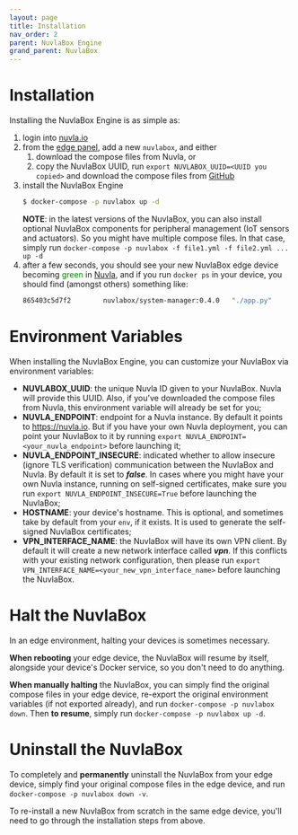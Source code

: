 ```yaml
---
layout: page
title: Installation
nav_order: 2
parent: NuvlaBox Engine
grand_parent: NuvlaBox
---
```


# Installation

Installing the NuvlaBox Engine is as simple as:

 1. login into [nuvla.io](https://nuvla.io)
 2. from the [edge panel](https://nuvla.io/ui/edge), add a new `nuvlabox`, and either
     1. download the compose files from Nuvla, or
     2. copy the NuvlaBox UUID, run `export NUVLABOX_UUID=<UUID you copied>` and download the compose files from [GitHub](https://github.com/nuvlabox/deployment/releases)
 5. install the NuvlaBox Engine
    ```bash
    $ docker-compose -p nuvlabox up -d
    ```
    **NOTE**: in the latest versions of the NuvlaBox, you can also install optional NuvlaBox components for peripheral management (IoT sensors and actuators). So you might have multiple compose files. In that case, simply run `docker-compose -p nuvlabox -f file1.yml -f file2.yml ... up -d`
 6. after a few seconds, you should see your new NuvlaBox edge device becoming <span style="color:green">green</span> in [Nuvla](https://nuvla.io/ui/edge), and if you run `docker ps` in your device, you should find (amongst others) something like:
    ```bash
    865403c5d7f2        nuvlabox/system-manager:0.4.0   "./app.py"          3 weeks ago         Up 6 hours (healthy)   127.0.0.1:3636->3636/tcp, 0.0.0.0:3637->3637/tcp   deployment-110_system-manager_1
    ```


# Environment Variables

When installing the NuvlaBox Engine, you can customize your NuvlaBox via environment variables:

 - **NUVLABOX_UUID**: the unique Nuvla ID given to your NuvlaBox. Nuvla will provide this UUID. Also, if you've downloaded the compose files from Nuvla, this environment variable will already be set for you;
 - **NUVLA_ENDPOINT**: endpoint for a Nuvla instance. By default it points to https://nuvla.io. But if you have your own Nuvla deployment, you can point your NuvlaBox to it by running `export NUVLA_ENDPOINT=<your_nuvla_endpoint>` before launching it;
 - **NUVLA_ENDPOINT_INSECURE**: indicated whether to allow insecure (ignore TLS verification) communication between the NuvlaBox and Nuvla. By default it is set to **_false_**. In cases where you might have your own Nuvla instance, running on self-signed certificates, make sure you run `export NUVLA_ENDPOINT_INSECURE=True` before launching the NuvlaBox;
 - **HOSTNAME**: your device's hostname. This is optional, and sometimes take by default from your `env`, if it exists. It is used to generate the self-signed NuvlaBox certificates;
 - **VPN_INTERFACE_NAME**: the NuvlaBox will have its own VPN client. By default it will create a new network interface called **_vpn_**. If this conflicts with your existing network configuration, then please run `export VPN_INTERFACE_NAME=<your_new_vpn_interface_name>` before launching the NuvlaBox.
 
 
# Halt the NuvlaBox

In an edge environment, halting your devices is sometimes necessary.

**When rebooting** your edge device, the NuvlaBox will resume by itself, alongside your device's Docker service, so you don't need to do anything.

**When manually halting** the NuvlaBox, you can simply find the original compose files in your edge device, re-export the original environment variables (if not exported already), and run `docker-compose -p nuvlabox down`. Then **to resume**, simply run `docker-compose -p nuvlabox up -d`.


# Uninstall the NuvlaBox

To completely and **permanently** uninstall the NuvlaBox from your edge device, simply find your original compose files in the edge device, and run `docker-compose -p nuvlabox down -v`.

To re-install a new NuvlaBox from scratch in the same edge device, you'll need to go through the installation steps from above.

